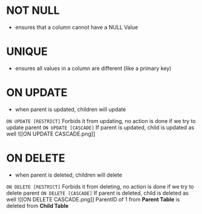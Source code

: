 
# NOT NULL
- ensures that a column cannot have a NULL Value
# UNIQUE
- ensures all values in a column are different (like a primary key)
# ON UPDATE
- when parent is updated, children will update

```ON UPDATE [RESTRICT]```
	Forbids it from updating, no action is done if we try to update parent
`ON UPDATE [CASCADE]`
	If parent is updated, child is updated as well
	![[ON UPDATE CASCADE.png]]
# ON DELETE
- when parent is deleted, children will delete

```ON DELETE [RESTRICT]```
	Forbids it from deleting, no action is done if we try to delete parent
`ON DELETE [CASCADE]`
	If parent is deleted, child is deleted as well 
	![[ON DELETE CASCADE.png]]
		ParentID of 1 from **Parent Table** is deleted from **Child Table**
